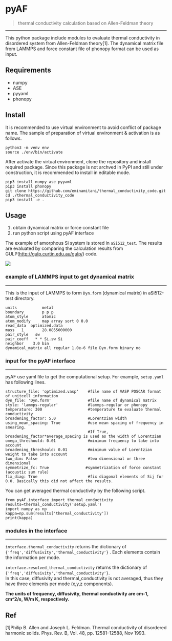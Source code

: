 # pyAF

>thermal conductivity calculation based on Allen-Feldman theory
---

This python package include modules to evaluate thermal conductivity in disordered system from Allen-Feldman theory[1].
The dynamical matrix file from LAMMPS and force constant file of phonopy format can be used as input.

## Requirements
- numpy 
- ASE 
- pyyaml
- phonopy


## Install
It is recommended to use virtual environment to avoid conflict of package name. 
The sample of preparation of virtual environment & activation is as follows.
```
python3 -m venv env
source ./env/bin/activate
```
After activate the virtual environment, clone the repository and install required package.
Since this package is not archved in PyPI and still under construction, it is recommended to install in editable mode.
```
pip3 install numpy ase pyyaml 
pip3 install phonopy
git clone https://github.com/eminamitani/thermal_conductivity_code.git 
cd ./thermal_conductivity_code 
pip3 install -e .
```

## Usage

1. obtain dynamical matrix or force constant file
2. run python script using pyAF interface

The example of amorphous Si system is stored in `aSi512_test`. The results are evaluated by comparing the calculation results from GULP(http://gulp.curtin.edu.au/gulp/) code. 

![](/sample.png)


### example of LAMMPS input to get dynamical matrix
---
This is the input of LAMMPS to form `Dyn.form` (dynamical matrix) in aSi512-test directory.
```
units           metal
boundary        p p p
atom_style      atomic
atom_modify     map array sort 0 0.0
read_data  optimized.data
mass   1        28.0855000000 
pair_style	 sw
pair_coeff 	 * * Si.sw Si
neighbor    3.0 bin
dynamical_matrix all regular 1.0e-6 file Dyn.form binary no 
```

### input for the pyAF interface
---
pyAF use yaml file to get the computational setup. For example, `setup.yaml` has following lines.
```
structure_file: 'optimized.vasp'    #file name of VASP POSCAR format of unitcell information
dyn_file: 'Dyn.form'                #file name of dynamical matrix
style: 'lammps-regular'             #lammps-regular or phonopy
temperature: 300                    #temperature to evaluate thermal conductivity
broadening_factor: 5.0              #Lorentzian width
using_mean_spacing: True            #use mean spacing of frequency in smearing. 
                                    #If True, broadening_factor*average_spacing is used as the width of Lorentzian
omega_threshould: 0.01              #minimum frequency to take into account
broadening_threshould: 0.01         #minimum value of Lorentzian weight to take into account
two_dim: False                      #two dimensional or three dimensional
symmetrize_fc: True                #symmetrization of force constant (acoustic sum rule)
fix_diag: True                      #fix diagonal elements of Sij for 0.0. Basically this did not affect the results.
```

You can get averaged thermal conductivity by the following script.
```
from pyAF.interface import thermal_conductivity
results=thermal_conductivity('setup.yaml')
import numpy as np
kappa=np.sum(results['thermal_conductivity'])
print(kappa)
```

### modules in the interface
---
`interface.thermal_conductivity` returns the dictionary of `{'freq','diffusivity','thermal_conductivity'}` .
Each elements contain the information per mode. 

`interface.resolved_thermal_conductivity` returns the dictionary of `{'freq','diffusivity','thermal_conductivity'}`.  
In this case, diffusivity and thermal_conductivity is not averaged, thus they have three elements per mode (x,y,z components).

**The units of frequency, diffusivity, thermal conductivity are cm-1, cm^2/s, W/m K, respectively.**

## Ref
[1]Philip B. Allen and Joseph L. Feldman. Thermal conductivity of disordered harmonic solids. Phys. Rev. B, Vol. 48, pp. 12581–12588, Nov 1993.